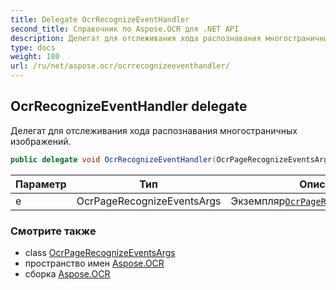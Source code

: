 ```yaml
---
title: Delegate OcrRecognizeEventHandler
second_title: Справочник по Aspose.OCR для .NET API
description: Делегат для отслеживания хода распознавания многостраничных изображений.
type: docs
weight: 180
url: /ru/net/aspose.ocr/ocrrecognizeeventhandler/
---
```

## OcrRecognizeEventHandler delegate

Делегат для отслеживания хода распознавания многостраничных изображений.

```csharp
public delegate void OcrRecognizeEventHandler(OcrPageRecognizeEventsArgs e);
```

| Параметр | Тип | Описание |
| --- | --- | --- |
| e | OcrPageRecognizeEventsArgs | Экземпляр[`OcrPageRecognizeEventsArgs`](../../aspose.ocr.models.events/ocrpagerecognizeeventsargs/) |

### Смотрите также

* class [OcrPageRecognizeEventsArgs](../../aspose.ocr.models.events/ocrpagerecognizeeventsargs/)
* пространство имен [Aspose.OCR](../../aspose.ocr/)
* сборка [Aspose.OCR](../../)


